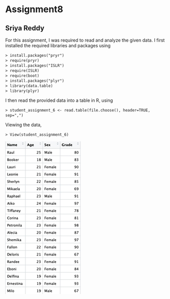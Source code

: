 # Assignment8
## Sriya Reddy 

For this assignment, I was required to read and analyze the given data. 
I first installed the required libraries and packages using

```
> install.packages("pryr")
> require(pryr)
> install.packages("ISLR")
> require(ISLR)
> require(boot)
> install.packages("plyr")
> library(data.table)
> library(plyr)
```

I then read the provided data into a table in R, using

```
> student_assignment_6 <- read.table(file.choose(), header=TRUE, sep=",")
```

Viewing the data, 
```
> View(student_assignment_6)
```
![](https://github.com/venatisriya/assignment8/blob/main/Table.png)

